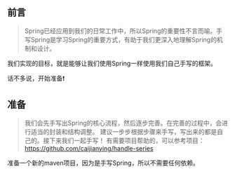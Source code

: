 ## 前言
>Spring已经应用到我们的日常工作中，所以Spring的重要性不言而喻。手写Spring是学习Spring的重要方式，有助于我们更深入地理解Spring的机制和设计。

我们实现的目标，就是能够让我们使用Spring一样使用我们自己手写的框架。

话不多说，开始准备❗️

## 准备
>我们会先手写出Spring的核心流程，然后逐步完善。在完善的过程中，会进行适当的封装和结构调整。 
> 建议一步步根据步骤来手写，写出来的都是自己的。接下来我们一起手写！ 
> 有需要项目帮助的，可以参考项目：https://github.com/caijianying/handle-series

准备一个新的maven项目，因为是手写Spring，所以不需要任何依赖。

